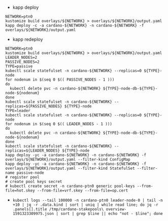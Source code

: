 * kapp deploy
```
NETWORK=ptn0
kustomize build overlays/${NETWORK} > overlays/${NETWORK}/output.yaml
kapp deploy -c -a cardano-${NETWORK} -n cardano-${NETWORK} -f overlays/${NETWORK}/output.yaml
```
* kapp redeploy
```
NETWORK=ptn0
kustomize build overlays/${NETWORK} > overlays/${NETWORK}/output.yaml
LEADER_NODES=2
PASSIVE_NODES=2
TYPE=passive
kubectl scale statefulset -n cardano-${NETWORK} --replicas=0 ${TYPE}-node
for nodenum in $(seq 0 $(( PASSIVE_NODES - 1 )))
do
  kubectl delete pvc -n cardano-${NETWORK} ${TYPE}-node-db-${TYPE}-node-${nodenum}
done
kubectl scale statefulset -n cardano-${NETWORK} --replicas=${PASSIVE_NODES} ${TYPE}-node
TYPE=leader
kubectl scale statefulset -n cardano-${NETWORK} --replicas=0 ${TYPE}-node
for nodenum in $(seq 0 $(( LEADER_NODES - 1 )))
do
  kubectl delete pvc -n cardano-${NETWORK} ${TYPE}-node-db-${TYPE}-node-${nodenum}
done
kubectl scale statefulset -n cardano-${NETWORK} --replicas=${LEADER_NODES} ${TYPE}-node
kapp deploy -yc -a cardano-${NETWORK} -n cardano-${NETWORK} -f overlays/${NETWORK}/output.yaml --filter-kind ConfigMap
kapp deploy -yc -a cardano-${NETWORK} -n cardano-${NETWORK} -f overlays/${NETWORK}/output.yaml --filter-kind StatefulSet --filter-name passive-node
# register pool
# create pool keys secret
# kubectl create secret -n cardano-ptn0 generic pool-keys --from-file=hot.skey --from-file=vrf.skey --from-file=op.cert
```
* `kubectl logs --tail 100000 -n cardano-ptn0 leader-node-0 | tail -n +10 | jq -r .data.kind | sort | uniq | while read line; do jq -r .panels[].title /tmp/cardano-stakepools\ overview-1591323309975.json | sort | grep $line || echo "not - $line"; done`
